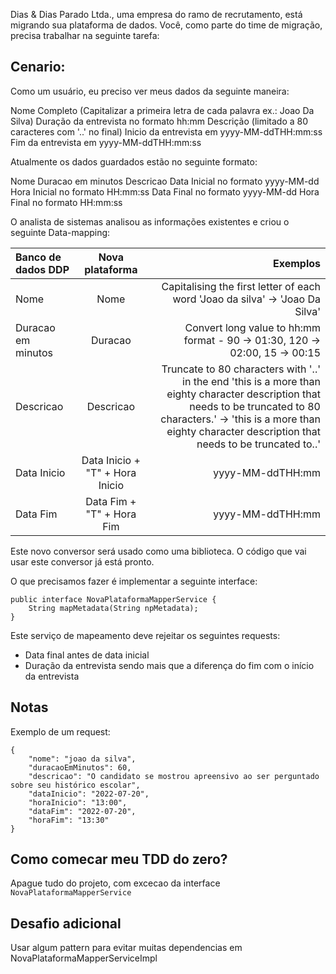 Dias & Dias Parado Ltda., uma empresa do ramo de recrutamento,  está migrando sua plataforma de dados. Você, como parte do time de migração, precisa trabalhar na seguinte tarefa:

## Cenario:

Como um usuário, eu preciso ver meus dados da seguinte maneira:

Nome Completo (Capitalizar a primeira letra de cada palavra ex.: Joao Da Silva)
Duração da entrevista no formato hh:mm
Descrição (limitado a 80 caracteres com  '..' no final)
Inicio da entrevista em yyyy-MM-ddTHH:mm:ss				
Fim da entrevista em yyyy-MM-ddTHH:mm:ss

Atualmente os dados guardados estão no seguinte formato:

Nome
Duracao em minutos
Descricao
Data Inicial no formato yyyy-MM-dd
Hora Inicial no formato HH:mm:ss
Data Final no formato yyyy-MM-dd
Hora Final no formato HH:mm:ss


O analista de sistemas analisou as informações existentes e criou o seguinte Data-mapping: 		

| Banco de dados DDP |                Nova plataforma                |                                                                                                                                                                                                                             Exemplos |
|:-------------------|:---------------------------------------------:|-------------------------------------------------------------------------------------------------------------------------------------------------------------------------------------------------------------------------------------:|
| Nome               |                     Nome                      |                                                                                                                                                        Capitalising the first letter of each word 'Joao da silva' -> 'Joao Da Silva' |
| Duracao em minutos |                    Duracao                    |                                                                                                                                                          Convert long value to hh:mm format - 90 -> 01:30, 120 -> 02:00, 15 -> 00:15 |
| Descricao          |                   Descricao                   | Truncate to 80 characters with '..' in the end 'this is a more than eighty character description that needs to be truncated to 80 characters.' -> 'this is a more than eighty character description that needs to be truncated to..' |
| Data Inicio        |        Data Inicio + "T" + Hora Inicio        |                                                                                                                                                                                                                     yyyy-MM-ddTHH:mm |
| Data Fim           |           Data Fim + "T" + Hora Fim           |                                                                                                                                                                                                                     yyyy-MM-ddTHH:mm |


Este novo conversor será usado como uma biblioteca. O código que vai usar este conversor já está pronto.


O que precisamos fazer é implementar a seguinte interface:

```
public interface NovaPlataformaMapperService {
    String mapMetadata(String npMetadata);
}
```

Este serviço de mapeamento deve rejeitar os seguintes requests:											
* Data final antes de data inicial
* Duração da entrevista sendo mais que a diferença do fim com o início da entrevista

## Notas

Exemplo de um request:
```
{
    "nome": "joao da silva",
    "duracaoEmMinutos": 60,
    "descricao": "O candidato se mostrou apreensivo ao ser perguntado sobre seu histórico escolar",
    "dataInicio": "2022-07-20",
    "horaInicio": "13:00",
    "dataFim": "2022-07-20",
    "horaFim": "13:30"
}
```

## Como comecar meu TDD do zero?
Apague tudo do projeto, com excecao da interface `NovaPlataformaMapperService`

## Desafio adicional

Usar algum pattern para evitar muitas dependencias em NovaPlataformaMapperServiceImpl
